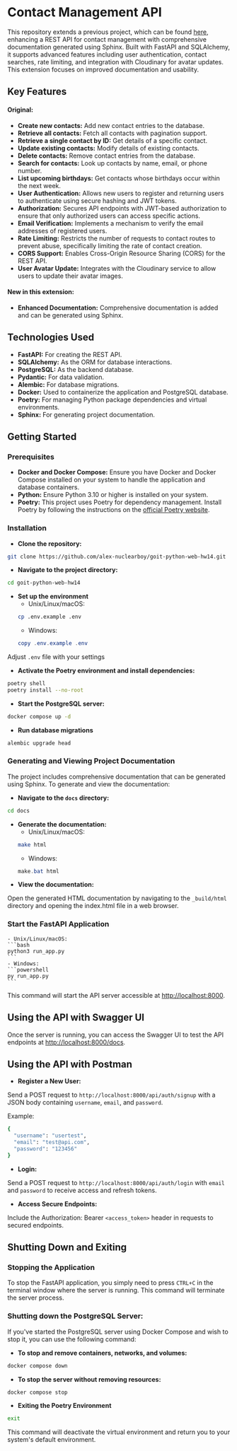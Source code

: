 # Contact Management API

This repository extends a previous project, which can be found [here](https://github.com/alex-nuclearboy/goit-python-web-hw13/tree/main/first_task), enhancing a REST API for contact management with comprehensive documentation generated using Sphinx. Built with FastAPI and SQLAlchemy, it supports advanced features including user authentication, contact searches, rate limiting, and integration with Cloudinary for avatar updates. This extension focuses on improved documentation and usability.

## Key Features

#### Original:

- **Create new contacts:** Add new contact entries to the database.
- **Retrieve all contacts:** Fetch all contacts with pagination support.
- **Retrieve a single contact by ID:** Get details of a specific contact.
- **Update existing contacts:** Modify details of existing contacts.
- **Delete contacts:** Remove contact entries from the database.
- **Search for contacts:** Look up contacts by name, email, or phone number.
- **List upcoming birthdays:** Get contacts whose birthdays occur within the next week.
- **User Authentication:** Allows new users to register and returning users to authenticate using secure hashing and JWT tokens.
- **Authorization:** Secures API endpoints with JWT-based authorization to ensure that only authorized users can access specific actions.
- **Email Verification:** Implements a mechanism to verify the email addresses of registered users.
- **Rate Limiting:** Restricts the number of requests to contact routes to prevent abuse, specifically limiting the rate of contact creation.
- **CORS Support:** Enables Cross-Origin Resource Sharing (CORS) for the REST API.
- **User Avatar Update:** Integrates with the Cloudinary service to allow users to update their avatar images.

#### New in this extension:

- **Enhanced Documentation:** Comprehensive documentation is added and can be generated using Sphinx.

## Technologies Used

- **FastAPI:** For creating the REST API.
- **SQLAlchemy:** As the ORM for database interactions.
- **PostgreSQL:** As the backend database.
- **Pydantic:** For data validation.
- **Alembic:** For database migrations.
- **Docker:** Used to containerize the application and PostgreSQL database.
- **Poetry:** For managing Python package dependencies and virtual environments.
- **Sphinx:** For generating project documentation.

## Getting Started

### Prerequisites

- **Docker and Docker Compose:** Ensure you have Docker and Docker Compose installed on your system to handle the application and database containers.
- **Python:** Ensure Python 3.10 or higher is installed on your system.
- **Poetry:** This project uses Poetry for dependency management. Install Poetry by following the instructions on the [official Poetry website](https://python-poetry.org/docs/#installation).

### Installation

- **Clone the repository:**
```bash
git clone https://github.com/alex-nuclearboy/goit-python-web-hw14.git
```

- **Navigate to the project directory:**
```bash
cd goit-python-web-hw14
```

- **Set up the environment**
    - Unix/Linux/macOS:
    ```bash
    cp .env.example .env
    ```
    - Windows:
    ```powershell
    copy .env.example .env
    ```

Adjust `.env` file with your settings

- **Activate the Poetry environment and install dependencies:**
```bash
poetry shell
poetry install --no-root
```

- **Start the PostgreSQL server:**
```bash
docker compose up -d
```

- **Run database migrations**
```bash
alembic upgrade head
```

### Generating and Viewing Project Documentation

The project includes comprehensive documentation that can be generated using Sphinx. To generate and view the documentation:

- **Navigate to the `docs` directory:**
```bash
cd docs
```

- **Generate the documentation:**
    - Unix/Linux/macOS:
    ```bash
    make html
    ```
    - Windows:
    ```powershell
    make.bat html
    ```
- **View the documentation:**

Open the generated HTML documentation by navigating to the `_build/html` directory and opening the index.html file in a web browser.

### Start the FastAPI Application

    - Unix/Linux/macOS:
    ```bash
    python3 run_app.py
    ```
    - Windows:
    ```powershell
    py run_app.py
    ```

This command will start the API server accessible at [http://localhost:8000](http://localhost:8000).

## Using the API with Swagger UI

Once the server is running, you can access the Swagger UI to test the API endpoints at [http://localhost:8000/docs](http://localhost:8000/docs).

## Using the API with Postman

- **Register a New User:**

Send a POST request to `http://localhost:8000/api/auth/signup` with a JSON body containing `username`, `email`, and `password`.

Example:
```bash
{
  "username": "usertest",
  "email": "test@api.com",
  "password": "123456"
}
```

- **Login:**

Send a POST request to `http://localhost:8000/api/auth/login` with `email` and `password` to receive access and refresh tokens.

- **Access Secure Endpoints:**

Include the Authorization: Bearer `<access_token>` header in requests to secured endpoints.

## Shutting Down and Exiting

### Stopping the Application

To stop the FastAPI application, you simply need to press `CTRL+C` in the terminal window where the server is running. This command will terminate the server process.

### Shutting down the PostgreSQL Server:

If you've started the PostgreSQL server using Docker Compose and wish to stop it, you can use the following command:

- **To stop and remove containers, networks, and volumes:**
```bash
docker compose down
```

- **To stop the server without removing resources:**
```bash
docker compose stop
```

- **Exiting the Poetry Environment**
```bash
exit
```

This command will deactivate the virtual environment and return you to your system's default environment.
